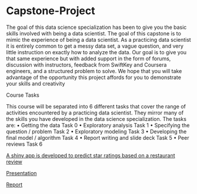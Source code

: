 # Capstone-Project
The goal of this data science specialization has been to give you the basic skills involved with being a data scientist. The goal of this capstone is to mimic the experience of being a data scientist. As a practicing data scientist it is entirely common to get a messy data set, a vague question, and very little instruction on exactly how to analyze the data. Our goal is to give you that same experience but with added support in the form of forums, discussion with instructors, feedback from SwiftKey and Coursera engineers, and a structured problem to solve. We hope that you will take advantage of the opportunity this project affords for you to demonstrate your skills and creativity

Course Tasks

This course will be separated into 6 different tasks that cover the range of activities encountered by a practicing data scientist. They mirror many of the skills you have developed in the data science specialization. The tasks are:
• Getting the data  Task 0
• Exploratory analysis Task 1
• Specifying the question / problem Task 2
• Exploratory modeling  Task 3
• Developing the final model / algorithm Task 4
• Report writing and slide deck Task 5
• Peer reviews Task 6

[A shiny app is developed to predict star ratings based on a restaurant review](https://sony111.shinyapps.io/Predict_Review_Ratings) 

[Presentation](http://rpubs.com/Sony111/128557)

[Report]()


